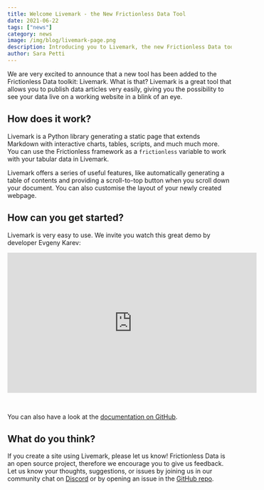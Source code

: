 ```yaml
---
title: Welcome Livemark - the New Frictionless Data Tool 
date: 2021-06-22
tags: ["news"]
category: news
image: /img/blog/livemark-page.png
description: Introducing you to Livemark, the new Frictionless Data tool that allows you to publish data articles easily.
author: Sara Petti
---
```

We are very excited to announce that a new tool has been added to the Frictionless Data toolkit: Livemark. What is that? Livemark is a great tool that allows you to publish data articles very easily, giving you the possibility to see your data live on a working website in a blink of an eye.

## How does it work?

Livemark is a Python library generating a static page that extends Markdown with interactive charts, tables, scripts, and much much more. You can use the Frictionless framework as a `frictionless` variable to work with your tabular data in Livemark.

Livemark offers a series of useful features, like automatically generating a table of contents and providing a scroll-to-top button when you scroll down your document. You can also customise the layout of your newly created webpage.

## How can you get started?
Livemark is very easy to use. We invite you watch this great demo by developer Evgeny Karev:

<iframe width="560" height="315" src="https://www.youtube.com/embed/NMg-eCbO6L0" title="YouTube video player" frameborder="0" allow="accelerometer; autoplay; clipboard-write; encrypted-media; gyroscope; picture-in-picture" allowfullscreen></iframe>
<p>&nbsp;</p>

You can also have a look at the [documentation on GitHub](https://frictionlessdata.github.io/livemark/).

## What do you think?
If you create a site using Livemark, please let us know! Frictionless Data is an open source project, therefore we encourage you to give us feedback. Let us know your thoughts, suggestions, or issues by joining us in our community chat on [Discord]( https://discord.com/invite/Sewv6av) or by opening an issue in the [GitHub repo](https://github.com/frictionlessdata/livemark).
